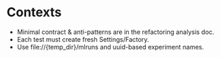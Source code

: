 # Contexts

- Minimal contract & anti-patterns are in the refactoring analysis doc.
- Each test must create fresh Settings/Factory.
- Use file://{temp_dir}/mlruns and uuid-based experiment names.

